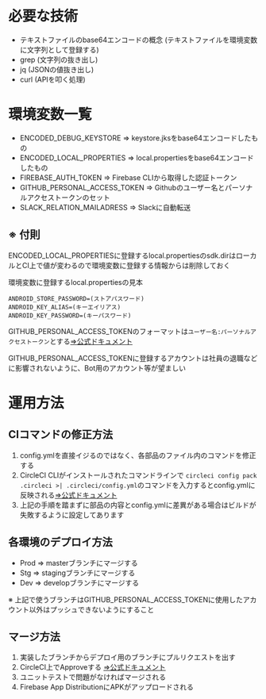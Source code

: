 # 必要な技術
- テキストファイルのbase64エンコードの概念 (テキストファイルを環境変数に文字列として登録する)
- grep (文字列の抜き出し)
- jq (JSONの値抜き出し)
- curl (APIを叩く処理)

# 環境変数一覧

- ENCODED_DEBUG_KEYSTORE => keystore.jksをbase64エンコードしたもの
- ENCODED_LOCAL_PROPERTIES => local.propertiesをbase64エンコードしたもの
- FIREBASE_AUTH_TOKEN => Firebase CLIから取得した認証トークン
- GITHUB_PERSONAL_ACCESS_TOKEN => Githubのユーザー名とパーソナルアクセストークンのセット
- SLACK_RELATION_MAILADRESS => Slackに自動転送

## ※ 付則
ENCODED_LOCAL_PROPERTIESに登録するlocal.propertiesのsdk.dirはローカルとCI上で値が変わるので環境変数に登録する情報からは削除しておく

環境変数に登録するlocal.propertiesの見本
```
ANDROID_STORE_PASSWORD=(ストアパスワード)
ANDROID_KEY_ALIAS=(キーエイリアス)
ANDROID_KEY_PASSWORD=(キーパスワード)
```

GITHUB_PERSONAL_ACCESS_TOKENのフォーマットは`ユーザー名:パーソナルアクセストークン`とする[=>公式ドキュメント](https://docs.github.com/ja/rest/guides/getting-started-with-the-rest-api#authentication)

GITHUB_PERSONAL_ACCESS_TOKENに登録するアカウントは社員の退職などに影響されないように、Bot用のアカウント等が望ましい

# 運用方法

## CIコマンドの修正方法
1. config.ymlを直接イジるのではなく、各部品のファイル内のコマンドを修正する
2. CircleCI CLIがインストールされたコマンドラインで `circleci config pack .circleci >| .circleci/config.yml`のコマンドを入力するとconfig.ymlに反映される[=>公式ドキュメント](https://circleci.com/docs/ja/2.0/local-cli/#packing-a-config)
3. 上記の手順を踏まずに部品の内容とconfig.ymlに差異がある場合はビルドが失敗するように設定してあります

## 各環境のデプロイ方法
- Prod => masterブランチにマージする
- Stg => stagingブランチにマージする
- Dev => developブランチにマージする

※ 上記で使うブランチはGITHUB_PERSONAL_ACCESS_TOKENに使用したアカウント以外はプッシュできないようにすること

## マージ方法

1. 実装したブランチからデプロイ用のブランチにプルリクエストを出す
2. CircleCI上でApproveする [=>公式ドキュメント](https://circleci.com/docs/ja/2.0/workflows/#holding-a-workflow-for-a-manual-approval)
3. ユニットテストで問題がなければマージされる
4. Firebase App DistributionにAPKがアップロードされる
